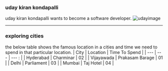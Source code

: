 ### uday kiran kondapalli
uday kiran kondapalli wants to become a software developer.
![udayimage](https://user-images.githubusercontent.com/96584754/188333673-4223f936-5c6e-4fb0-98df-d7099ce76599.jpg)

***

### exploring cities
the below table shows the famous location in a cities and time we need to spend in that particular location.
 | City       | Location        | Time To Spend |
 | ---        |    ---          |   --- :       |
 | Hyderabad  | Charminar       | 02            |
 | Vijayawada | Prakasam Barage | 01            |
 | Delhi      | Parliament      | 03            |
 | Mumbai     | Taj Hotel       | 04            |

